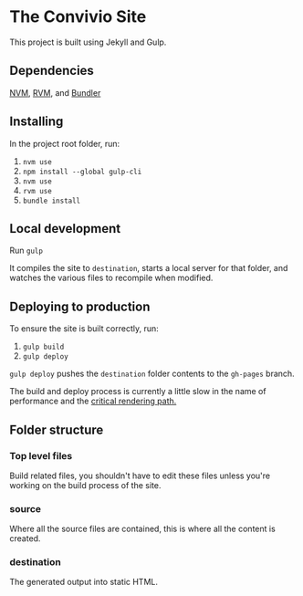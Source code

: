 # The Convivio Site

This project is built using Jekyll and Gulp.

## Dependencies

[NVM](https://github.com/creationix/nvm), [RVM](https://rvm.io/), and [Bundler](http://bundler.io/)

## Installing

In the project root folder, run:
1. `nvm use`
1. `npm install --global gulp-cli`
1. `nvm use`
1. `rvm use`
1. `bundle install`

## Local development

Run `gulp`

It compiles the site to `destination`, starts a local server for that folder, and watches the various files to recompile when modified.

## Deploying to production

To ensure the site is built correctly, run:

1. `gulp build`
2. `gulp deploy`

`gulp deploy` pushes the `destination` folder contents to the `gh-pages` branch.

The build and deploy process is currently a little slow in the name of performance and the [critical rendering path.](https://www.smashingmagazine.com/2015/08/understanding-critical-css/)

## Folder structure

### Top level files

Build related files, you shouldn't have to edit these  files unless you're working on the build process of the site.

### source

Where all the source files are contained, this is where all the content is created.

### destination

The generated output into static HTML.
